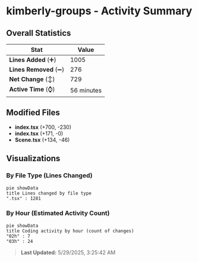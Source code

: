# kimberly-groups - Activity Summary 

## Overall Statistics

| Stat                   | Value                                                             |
| ---------------------- | ----------------------------------------------------------------- |
| **Lines Added** (➕)   | 1005                                          |
| **Lines Removed** (➖) | 276                                        |
| **Net Change** (↕)    | 729                |
| **Active Time** (⌚)   | 56 minutes |


## Modified Files
- **index.tsx** (+700, -230)
- **index.tsx** (+171, -0)
- **Scene.tsx** (+134, -46)

## Visualizations

### By File Type (Lines Changed)

```mermaid
pie showData
title Lines changed by file type
".tsx" : 1281
```

### By Hour (Estimated Activity Count)

```mermaid
pie showData
title Coding activity by hour (count of changes)
"02h" : 7
"03h" : 24
```


> **Last Updated:** 5/29/2025, 3:25:42 AM